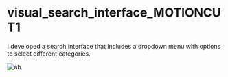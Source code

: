 # visual_search_interface_MOTIONCUT1
I developed a search interface that includes a dropdown menu with options to select different categories.


![ab](https://github.com/user-attachments/assets/a6be4f4f-16e2-4e1c-a944-623927e13556)
